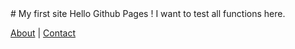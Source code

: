 <link rel="stylesheet" href="style.css">
# My first site
Hello Github Pages ! I want to test all functions here.

[About](about.md) | [Contact](contact.md)
